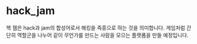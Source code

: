 # hack_jam

핵 잼은 hack과 jam의 합성어로서 해킹을 즉흥으로 하는 것을 의미합니다. 게임처럼 간단히 역할군을 나누어 같이 무언가를 만드는 사람을 모으는 플랫폼을 만들 예정입니다.
